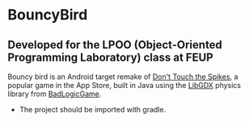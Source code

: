 # BouncyBird

## Developed for the LPOO (Object-Oriented Programming Laboratory) class at FEUP

Bouncy bird is an Android target remake of [Don't Touch the Spikes](https://itunes.apple.com/us/app/dont-touch-the-spikes/id895942435),
a popular game in the App Store, built in Java using the [LibGDX](https://libgdx.badlogicgames.com/) physics library 
from [BadLogicGame](https://www.badlogicgames.com/).

 - The project should be imported with gradle.
